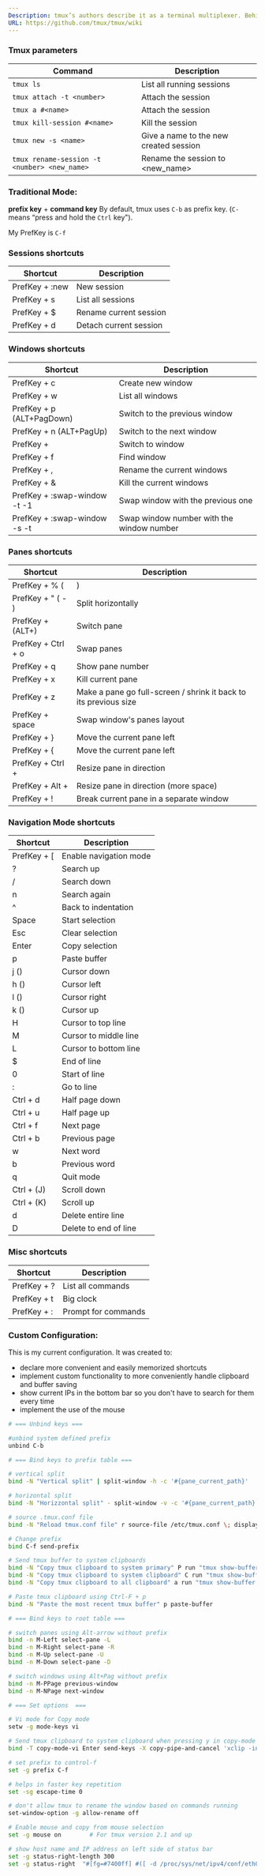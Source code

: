 ```yaml
---
Description: tmux’s authors describe it as a terminal multiplexer. Behind this fancy term hides a simple concept, that within one terminal window you can open multiple windows and split-views (called “panes” in tmux lingo). Each pane will contain its own, independently running terminal instance. This allows you to have multiple terminal commands and applications running visually next to each other without the need to open multiple terminal emulator windows.
URL: https://github.com/tmux/tmux/wiki
---
```


### Tmux parameters

| Command                                      | Description                               |
| -------------------------------------------- | ----------------------------------------- |
| `tmux ls`                                    | List all running sessions                 |
| `tmux attach -t <number>`                    | Attach the <number> session               |
| `tmux a #<name>`                             | Attach the <name> session                 |
| `tmux kill-session #<name>`                  | Kill the <name> session                   |
| `tmux new -s <name>`                         | Give a name to the new created session    |
| `tmux rename-session -t <number> <new_name>` | Rename the session <number> to <new_name> |

### Traditional Mode:

**prefix key** + **command key**
By default, tmux uses `C-b` as prefix key. (`C-` means “press and hold the `Ctrl` key").

My PrefKey is `C-f`

### Sessions shortcuts

| Shortcut | Description |
| --- | --- |
| PrefKey + :new | New session |
| PrefKey + s | List all sessions |
| PrefKey + $ | Rename current session |
| PrefKey + d | Detach current session |

### Windows shortcuts

| Shortcut | Description |
| --- | --- |
| PrefKey + c | Create new window |
| PrefKey + w | List all windows |
| PrefKey + p (ALT+PagDown) | Switch to the previous window |
| PrefKey + n (ALT+PagUp) | Switch to the next window |
| PrefKey + <number> | Switch to <number> window |
| PrefKey + f | Find window |
| PrefKey + , | Rename the current windows |
| PrefKey + & | Kill the current windows |
| PrefKey + :swap-window -t -1 | Swap window with the previous one |
| PrefKey + :swap-window -s <X> -t <Y> | Swap window number <X> with the window number <Y> |

### Panes shortcuts

| Shortcut | Description |
| --- | --- |
| PrefKey + % ( | ) | Split vertically |
| PrefKey + " ( - ) | Split horizontally |
| PrefKey + <Arrow> (ALT+<arrow>) | Switch pane |
| PrefKey + Ctrl + o | Swap panes |
| PrefKey + q | Show pane number |
| PrefKey + x | Kill current pane |
| PrefKey + z | Make a pane go full-screen / shrink it back to its previous size |
| PrefKey + space | Swap window's panes layout |
| PrefKey + } | Move the current pane left |
| PrefKey + { | Move the current pane left |
| PrefKey + Ctrl + <arrow> | Resize pane in <arrow> direction |
| PrefKey + Alt + <arrow> | Resize pane in <arrow> direction (more space) |
| PrefKey + ! | Break current pane in a separate window |

### Navigation Mode shortcuts

| Shortcut | Description |
| --- | --- |
| PrefKey + [ | Enable navigation mode |
| ? | Search up |
| / | Search down |
| n | Search again |
| ^ | Back to indentation |
| Space | Start selection |
| Esc | Clear selection |
| Enter | Copy selection |
| p | Paste buffer |
| j (<arrow down>) | Cursor down |
| h (<arrow left>) | Cursor left |
| l (<arrow right>) | Cursor right |
| k (<arrow up>) | Cursor up |
| H | Cursor to top line |
| M | Cursor to middle line |
| L | Cursor to bottom line |
| $ | End of line |
| 0 | Start of line |
| : | Go to line |
| Ctrl + d | Half page down |
| Ctrl + u | Half page up |
| Ctrl + f | Next page |
| Ctrl + b | Previous page |
| w | Next word |
| b | Previous word |
| q | Quit mode |
| Ctrl + <arrow down> (J) | Scroll down |
| Ctrl + <arrow up> (K) | Scroll up |
| d | Delete entire line |
| D | Delete to end of line |

### Misc shortcuts

| Shortcut | Description |
| --- | --- |
| PrefKey + ? | List all commands |
| PrefKey + t | Big clock |
| PrefKey + : | Prompt for commands |

### Custom Configuration:

This is my current configuration. It was created to:

- declare more convenient and easily memorized shortcuts
- implement custom functionality to more conveniently handle clipboard and buffer saving
- show current IPs in the bottom bar so you don't have to search for them every time
- implement the use of the mouse

```bash
# === Unbind keys ===

#unbind system defined prefix
unbind C-b

# === Bind keys to prefix table ===

# vertical split
bind -N "Vertical split" | split-window -h -c '#{pane_current_path}'

# horizontal split
bind -N "Horizzontal split" - split-window -v -c '#{pane_current_path}'

# source .tmux.conf file
bind -N "Reload tmux.conf file" r source-file /etc/tmux.conf \; display "Configuration Reloaded!"

# Change prefix
bind C-f send-prefix

# Send tmux buffer to system clipboards
bind -N "Copy tmux clipboard to system primary" P run "tmux show-buffer | xclip -sel p -i >/dev/null"\; display "Tmux clipboard sent to system clipboard!"
bind -N "Copy tmux clipboard to system clipboard" C run "tmux show-buffer | xclip -sel c -i >/dev/null"\; display "Tmux clipboard sent to system primary!"
bind -N "Copy tmux clipboard to all clipboard" a run "tmux show-buffer | xclip -sel p -i -f | xclip -sel c -i >/dev/null"\; display "Tmux clipboard sent to all clipboards!"

# Paste tmux clipboard using Ctrl-F + p
bind -N "Paste the most recent tmux buffer" p paste-buffer

# === Bind keys to root table ===

# switch panes using Alt-arrow without prefix
bind -n M-Left select-pane -L
bind -n M-Right select-pane -R
bind -n M-Up select-pane -U
bind -n M-Down select-pane -D

# switch windows using Alt+Pag without prefix
bind -n M-PPage previous-window
bind -n M-NPage next-window

# === Set options  ===

# Vi mode for Copy mode
setw -g mode-keys vi

# Send tmux clipboard to system clipboard when pressing y in copy-mode
bind -T copy-mode-vi Enter send-keys -X copy-pipe-and-cancel 'xclip -in -selection clipboard'

# set prefix to control-f
set -g prefix C-f

# helps in faster key repetition
set -sg escape-time 0

# don't allow tmux to rename the window based on commands running
set-window-option -g allow-rename off

# Enable mouse and copy from mouse selection
set -g mouse on        # For tmux version 2.1 and up

# show host name and IP address on left side of status bar
set -g status-right-length 300
set -g status-right  "#[fg=#7400ff] #([ -d /proc/sys/net/ipv4/conf/eth0 ] && ip addr show dev eth0 | grep "inet[^6]" | awk '{print \"eth0: \" $2}') #[fg=#ff00ff] #([ -d /proc/sys/net/ipv4/conf/wlan0 ] && ip addr show dev wlan0 | grep "inet[^6]" | awk '{print \"wlan0: \" $2}') #[fg=#d70000] #([ -d /proc/sys/net/ipv4/conf/tun0 ] && ip addr show dev tun0 | grep "inet[^6]" | awk '{print \"tun0: \" $2}') #[fg=black] \"#{=22:pane_title}\" %H:%M %d-%b-%y"
```